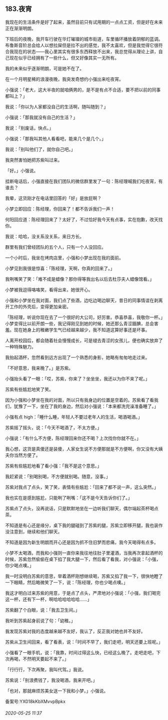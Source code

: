 ## 183.夜宵
我现在的生活条件是好了起来，虽然目前只有试用期的一点点工资，但是好在未来正在渐渐明朗。


下班后的夜晚，我开车行驶在华灯璀璨的城市街道，车里循环播放着阴郁的蓝调。布鲁斯音阶总会给人以想拉屎但是拉不出的感觉，我不太喜欢，但是我觉得它很符合我现在的状态——我心里其实有很多东西释放不出来，我总觉得从理论上讲，自己现在似乎已经拥有了一些什么，但又好像其实一无所有。


我的未来似乎逐渐明朗，可是她不在了。


在一个月明星稀的浪漫夜晚，我突发奇想约小强出来吃夜宵。


小强说：「老大，这大半夜的就咱俩男的，是不是有点不合适，要不把以前的同事都叫上？」


我说：「你以为人家都没自己的生活啊，随叫随到？」


小强说：「那我就没有自己的生活？」


我说：「别废话，快点。」


小强说：「那我叫其他人看看吧，能来几个是几个。」


我说：「别叫他们了，就你自己吧。」


我突然害怕她把苏紫叫过来。


「好。」小强说。


挂断电话后，小强直接在我们团队的微信群里发了一句：陈经理喊我们吃夜宵，有谁去？


我晕，这货刚才在电话里回答的「好」是放屁啊？


小梦立即回应：陈经理，你回来了！都不告诉我们一声！


何阳回应道：陈经理回来了？太好了，不过恰好我今天有点事，实在抱歉，改天找你。


我说：哈哈，没关系没关系，来日方长。


群里有我们曾经团队的五个人，只有一个人没回应。


一个小时后，我坐在烤肉店里，小强和小梦出现在我的面前。


小梦见到我很是惊喜：「陈经理，天啊，你真的回来了。」


我咧嘴笑了笑：「难不成是蜡像？那你得等我出名以后去杜莎夫人蜡像馆看。」


小梦被我逗得咯咯笑，看得出来，她很开心。


小强和小梦坐在我对面，我们点了些酒，边吃边喝边聊天，昔日的同事情谊在剥离开工作的外壳后，变得更加亲密。


「陈经理，听说你现在去了一个很好的大公司，好厉害。恭喜恭喜，我敬你一杯。」小梦变得比以前开朗一些，我记得刚见到她的时候，她还那么青涩腼腆，总会害羞。现在她身上的稚嫩学生气已经越来越少，我不知道这算好事还是坏事。


人离开校园后，都会随着社会慢慢成长，可是褪去青涩的女孩儿，便也确实放弃了一种特殊魅力。


我抬起酒杯，忽然看到远方出现了一个熟悉的身影，她略有匆匆地走过来。


「不好意思，我来晚了。」是苏紫。


小强抬头看了一眼：「哎，苏紫，你来了？坐坐坐，我还以为你不来了呢。」


苏紫有些尴尬地笑了笑。


因为小强和小梦坐在我的对面，所以只有我身边的位置是空着的。苏紫看了看我们，犹豫了一下，坐在了我的身边，然后对小强说：「本来都洗完澡准备睡了。」


小强有点 high：「睡什么睡，年轻人不要过老年人的生活，喝酒喝酒。」


苏紫摇了摇头，说：「今天不喝酒了，不太方便。」


小强说：「有什么不方便，陈经理回来你还不喝？上次找你你就不在。」


我心想，这货是真傻还是装傻，人家女生说不方便那就是不方便啊，你又没有大姨夫你当然方便了。


苏紫有些尴尬地看了看小强：「我不是这个意思。」


我赶紧说：「别喝别喝，不方便就别喝。随意，没事。」


苏紫对我点了点头，笑了笑，表情有些尴尬：「回来了都不说一声，这么突然。」


我也实在是感到尴尬，只能咧了咧嘴：「这不是今天告诉你们了。」


苏紫点了点头，没再说话，只是默默地坐在一边听我们聊天，偶尔端起茶杯喝点茶。


不知道是有心还是缘分，桌下我的腿碰到了苏紫的腿，苏紫立即移开腿，我也装作没注意到，继续和他们聊天。


不知道是因为新生明朗而开心还是因为抓不住旧梦而悲痛，我今天喝得有点多。


小梦不太喝酒，而我和小强则一直你来我往地往肚子里灌酒，当我再次拿起酒杯的时候，苏紫忽然偷偷在桌下掐了我大腿一下，然后看了看我，对小强说：「小强，你少喝点噢。」


我一时没明白苏紫的意思，举着酒杯刚想继续喝，苏紫又掐了我一下，很快地瞪了一下眼睛，然后略微笑了一下，说：「陈经理，你也少喝点噢。」


我这才明白过来苏紫的用意，于是点了点头，严肃地对小强说：「小强，我们喝完这一杯，还有下一杯，啊哈哈哈哈哈哈……」


苏紫翻了个白眼，说：「我去卫生间。」


我听到苏紫起身前说了句：「幼稚。」


我发现苏紫对我的态度越来越不友好，我认了，反正我对她也并不友好。


苏紫从卫生间回来，看了看表，说：「时间不早了，我们走吧，明天还要上班呢。」


小强看了一眼手机，说：「我靠，时间过得这么快，已经这么晚了。走吧走吧，下次再喝，不然明天要起不来了。」


「行行行，下次再聚，我叫代驾。」我说。


苏紫说：「别浪费钱了，我没喝酒，我来开吧。」


「也对，那就麻烦苏美女送一下我和小梦。」小强说。


备案号:YX018kKbXMvvpBpkx


###### 2020-05-25 11:37
